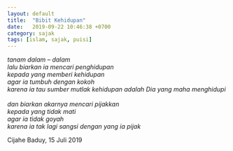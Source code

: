 ```yaml
---
layout: default
title:  "Bibit Kehidupan"
date:   2019-09-22 10:46:38 +0700
category: sajak
tags: [islam, sajak, puisi]
---
```

<i>tanam dalam – dalam<br>
lalu biarkan ia mencari penghidupan<br>
kepada yang memberi kehidupan<br>
agar ia tumbuh dengan kokoh<br>
karena ia tau sumber mutlak kehidupan adalah Dia yang maha menghidupi<br>
<br>
dan biarkan akarnya mencari pijakkan<br>
kepada yang tidak mati<br>
agar ia tidak goyah<br>
karena ia tak lagi sangsi dengan yang ia pijak<br></i>

<time>Cijahe Baduy, 15 Juli 2019</time>
